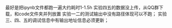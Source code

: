 最好是把ipynb文件都跑一遍大约耗时1-1.5h
实验四五的数据没上传，从QQ群下载，和code文件夹并列放置
实验一二的测试输出中没有路径体现可以不跑；
实验三、四、五的调试信息中有输出地址信息必须更新；